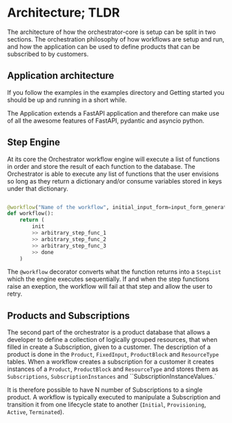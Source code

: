 # Architecture; TLDR

The architecture of how the orchestrator-core is setup can be split in two sections. The orchestration philosophy of how
workflows are setup and run, and how the application can be used to define products that can be subscribed to by customers.

## Application architecture
If you follow the examples in the examples directory and Getting started you should be up and running in a short while.

The Application extends a FastAPI application and therefore can make use of all the awesome features of FastAPI, pydantic
and asyncio python.

## Step Engine
At its core the Orchestrator workflow engine will execute a list of functions in order and store the result of each
function to the database. The Orchestrator is able to execute any list of functions that the user envisions so long as they
return a dictionary and/or consume variables stored in keys under that dictionary.

```python

@workflow("Name of the workflow", initial_input_form=input_form_generator)
def workflow():
    return (
        init
        >> arbitrary_step_func_1
        >> arbitrary_step_func_2
        >> arbitrary_step_func_3
        >> done
    )
```

The `@workflow` decorator converts what the function returns into a `StepList` which the engine executes sequentially.
If and when the step functions raise an exeption, the workflow will fail at that step and allow the user to retry.

## Products and Subscriptions
The second part of the orchestrator is a product database that allows a developer to define a collection of logically grouped
resources, that when filled in create a Subscription, given to a customer. The description of a product is done in the
`Product`, `FixedInput`, `ProductBlock` and `ResourceType` tables. When a workflow creates a subscription for a customer it creates
instances of a `Product`, `ProductBlock` and `ResourceType` and stores them as `Subscriptions`, `SubscriptionInstances`
and ``SubscriptionInstanceValues.`

It is therefore possible to have N number of Subscriptions to a single product. A workflow is typically executed
to manipulate a Subscription and transition it from one lifecycle state to another (`Initial`, `Provisioning`, 
`Active`, `Terminated`). 
